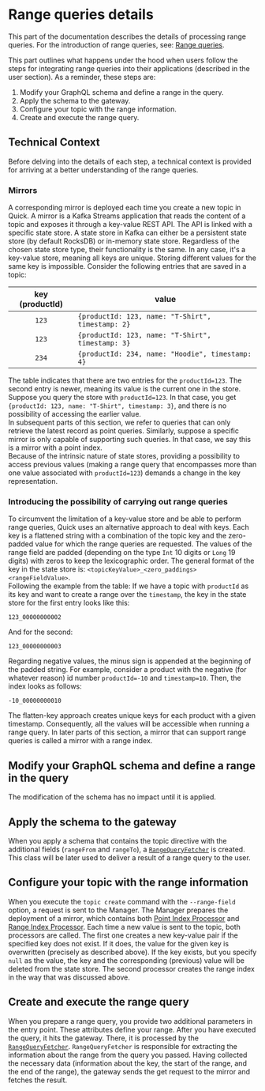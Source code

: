 # Range queries details

This part of the documentation describes the details of processing range queries.
For the introduction of range queries, see:
[Range queries](../user/getting-started/working-with-quick/range-query.md).

This part outlines what happens under the hood
when users follow the steps for integrating range queries
into their applications (described in the user section).
As a reminder, these steps are:

1. Modify your GraphQL schema and define a range in the query.
2. Apply the schema to the gateway.
3. Configure your topic with the range information.
4. Create and execute the range query.

## Technical Context

Before delving into the details of each step,
a technical context is provided
for arriving at a better understanding of the range queries.

### Mirrors

A corresponding mirror is deployed each time
you create a new topic in Quick.
A mirror is a Kafka Streams application
that reads the content of a topic
and exposes it through a key-value REST API.
The API is linked with a specific state store.
A state store in Kafka can either be a persistent state store
(by default RocksDB) or in-memory state store.
Regardless of the chosen state store type,
their functionality is the same.
In any case, it's a key-value store,
meaning all keys are unique.
Storing different values for the same key is impossible.
Consider the following entries that are saved in a topic:

| key (productId) | value                                             |
|:---------------:|---------------------------------------------------|
|      `123`      | `{productId: 123, name: "T-Shirt", timestamp: 2}` |
|      `123`      | `{productId: 123, name: "T-Shirt", timestamp: 3}` |
|      `234`      | `{productId: 234, name: "Hoodie", timestamp: 4}`  |

The table indicates that there are two entries for the `productId=123`.
The second entry is newer, meaning its value is the current one in the store.
Suppose you query the store with `productId=123`.
In that case, you get `{productId: 123, name: "T-Shirt", timestamp: 3}`,
and there is no possibility of accessing the earlier value.  
In subsequent parts of this section,
we refer to queries that can only retrieve
the latest record as point queries.
Similarly, suppose a specific mirror is only
capable of supporting such queries.
In that case, we say this is a mirror with a point index.  
Because of the intrinsic nature of state stores,
providing a possibility to access previous values
(making a range query that encompasses more than one value
associated with `productId=123`) demands a change in the key representation.

### Introducing the possibility of carrying out range queries

To circumvent the limitation of a key-value store
and be able to perform range queries,
Quick uses an alternative approach to deal with keys.
Each key is a flattened string with a combination of the topic key
and the zero-padded value
for which the range queries are requested.
The values of the range field are padded
(depending on the type `Int` 10 digits or `Long` 19 digits)
with zeros to keep the lexicographic order.
The general format of the key in the state store is:
<nobr>`<topicKeyValue>_<zero_paddings><rangeFieldValue>`</nobr>.  
Following the example from the table:
If we have a topic with `productId` as its key
and want to create a range over the `timestamp`,
the key in the state store for the first entry looks like this:
``` 
123_00000000002
```
And for the second:
``` 
123_00000000003
```
Regarding negative values, the minus sign is appended
at the beginning of the padded string.
For example, consider a product with the negative (for whatever reason)
id number `productId=-10` and `timestamp=10`.
Then, the index looks as follows:
``` 
-10_00000000010
```
The flatten-key approach creates unique keys for each product with a given timestamp.
Consequently, all the values will be accessible when running a range query.
In later parts of this section, a mirror that can support range queries
is called a mirror with a range index.

## Modify your GraphQL schema and define a range in the query

The modification of the schema has no impact
until it is applied.

## Apply the schema to the gateway

When you apply a schema that
contains the topic directive with the additional fields
(`rangeFrom` and `rangeTo`),
a [`RangeQueryFetcher`](https://github.com/bakdata/quick/blob/c8778ce527575c545a864ccbc3d98e3502fbb2a2/gateway/src/main/java/com/bakdata/quick/gateway/fetcher/RangeQueryFetcher.java)
is created.
This class will be later used
to deliver a result of a range query to the user.

## Configure your topic with the range information

When you execute the `topic create` command with the `--range-field` option,
a request is sent to the Manager.
The Manager prepares the deployment of a mirror, which contains
both [Point Index Processor](https://github.com/bakdata/quick/blob/6fed9f20f237663cc00e3359de92efaf40307f28/mirror/src/main/java/com/bakdata/quick/mirror/point/MirrorProcessor.java)
and [Range Index Processor](https://github.com/bakdata/quick/blob/6fed9f20f237663cc00e3359de92efaf40307f28/mirror/src/main/java/com/bakdata/quick/mirror/range/MirrorRangeProcessor.java).
Each time a new value is sent to the topic,
both processors are called.
The first one creates a new key-value pair
if the specified key does not exist.
If it does, the value for the given key is overwritten
(precisely as described above).
If the key exists, but you specify `null` as the value,
the key and the corresponding (previous) value will be deleted from the state store.
The second processor creates the range index in the way that was
discussed above.

## Create and execute the range query

When you prepare a range query,
you provide two additional parameters in the entry point.
These attributes define your range.
After you have executed the query, it hits the gateway.
There, it is processed by the [`RangeQueryFetcher`](https://github.com/bakdata/quick/blob/c8778ce527575c545a864ccbc3d98e3502fbb2a2/gateway/src/main/java/com/bakdata/quick/gateway/fetcher/RangeQueryFetcher.java).
`RangeQueryFetcher` is responsible for extracting the information
about the range from the query you passed.
Having collected the necessary data
(information about the key, the start of the range,
and the end of the range),
the gateway sends the get request to the mirror
and fetches the result.
